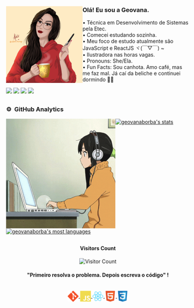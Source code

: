 ### Olá! Eu sou a Geovana. <a href="https://www.instagram.com/astarte.drawings" target="_blank"><img align="left" alt="Ge-pic" height="210" src="src/assets/final oculos novo.png"></a>

• Técnica em Desenvolvimento de Sistemas pela Etec.
<br>
• Comecei estudando sozinha.
<br>
• Meu foco de estudo atualmente são JavaScript e ReactJS ヾ(￣▽￣) ~
<br>
• Ilustradora nas horas vagas.
<br>
• Pronouns: She/Ela.
<br>
• Fun Facts: Sou canhota. Amo café, mas me faz mal. Já caí da beliche e continuei dormindo 👌🏼
<div> 
  <a href="https://instagram.com/astarte.drawings" target="_blank"><img src="https://img.shields.io/badge/-Instagram-%23E4405F?style=for-the-badge&logo=instagram&logoColor=white"></a>
  <a href="https://www.linkedin.com/in/geovanaborba/" target="_blank"><img src="https://img.shields.io/badge/-LinkedIn-%230077B5?style=for-the-badge&logo=linkedin&logoColor=white"></a> 
  <a href="https://open.spotify.com/user/xgihx_?si=9792d23f028648d1" target="_blank"><img src="https://img.shields.io/badge/Spotify-1ED760?&style=for-the-badge&logo=spotify&logoColor=white"></a>
  <a href="https://steamcommunity.com/id/astarte19/" target="_blank"><img src="https://img.shields.io/badge/Steam-000000?style=for-the-badge&logo=steam&logoColor=white"></a>
</div>

  ##
    
### ⚙️ &nbsp;GitHub Analytics

<a href="https://github.com/geovanaborba">
<img align="left" alt="gif-mio" height="300" src="src/assets/gif-mio.gif">

<img width="420em" src="https://github-readme-stats.vercel.app/api?username=geovanaborba&show_icons=true&theme=dracula" alt="geovanaborba's stats"/>
<img width="420em" src="https://github-readme-stats.vercel.app/api/top-langs/?username=geovanaborba&layout=compact&theme=dracula" alt="geovanaborba's most languages"/>
</a>

  ##
 <div align="center">  

#### Visitors Count 

  ![Visitor Count](https://profile-counter.glitch.me/geovanaborba/count.svg)
    
#### "Primeiro resolva o problema. Depois escreva o código" !
  <a href="https://github.com/geovanaborba">
  <div style="display: inline_block">
  <br>
  <img align="center" alt="Ge-Js" height="30" width="30" src="https://github.com/devicons/devicon/blob/master/icons/git/git-original.svg">  
  <img align="center" alt="Ge-Js" height="30" width="30" src="https://raw.githubusercontent.com/devicons/devicon/master/icons/javascript/javascript-plain.svg">
  <img align="center" alt="Ge-React" height="30" width="30" src="https://raw.githubusercontent.com/devicons/devicon/master/icons/react/react-original.svg">
  <img align="center" alt="Ge-HTML" height="30" width="30" src="https://raw.githubusercontent.com/devicons/devicon/master/icons/html5/html5-original.svg">
  <img align="center" alt="Ge-CSS" height="30" width="30" src="https://raw.githubusercontent.com/devicons/devicon/master/icons/css3/css3-original.svg">
    </div></a>
  
  <br>
